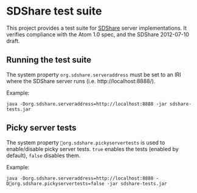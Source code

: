 SDShare test suite
==================

This project provides a test suite for
[SDShare](http://www.sdshare.org) server implementations. It verifies
compliance with the Atom 1.0 spec, and the SDShare 2012-07-10 draft.

Running the test suite
----------------------

The system property `org.sdshare.serveraddress` must 
be set to an IRI where the SDShare server runs (i.e. http://localhost:8888/).

Example:

    java -Dorg.sdshare.serveraddress=http://localhost:8888 -jar sdshare-tests.jar

Picky server tests
------------------

The system property `org.sdshare.pickyservertests` is used to enable/disable
picky server tests. `true` enables the tests (enabled by default), `false` disables
them.

Example:

    java -Dorg.sdshare.serveraddress=http://localhost:8888 -Dorg.sdshare.pickyservertests=false -jar sdshare-tests.jar

